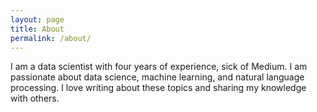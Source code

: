 ```yaml
---
layout: page
title: About
permalink: /about/
---
```


I am a data scientist with four years of experience, sick of Medium. I am passionate about data science, machine learning, and natural language processing. I love writing about these topics and sharing my knowledge with others.